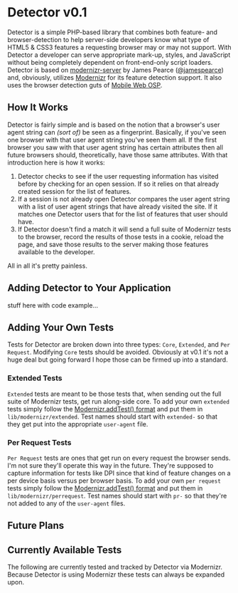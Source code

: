 # Detector v0.1 #

Detector is a simple PHP-based library that combines both feature- and browser-detection to help 
server-side developers know what type of HTML5 & CSS3 features a requesting browser may or may not support. With Detector a developer 
can serve appropriate mark-up, styles, and JavaScript without being completely dependent on front-end-only 
script loaders. Detector is based on [modernizr-server](https://github.com/jamesgpearce/modernizr-server) by James Pearce ([@jamespearce](http://twitter.com/#!/jamespearce)) and, obviously, utilizes [Modernizr](http://www.modernizr.com/) 
for its feature detection support. It also uses the browser detection guts of [Mobile Web OSP](https://github.com/dmolsen/MIT-Mobile-Web).

## How It Works ##

Detector is fairly simple and is based on the notion that a browser's user agent string can _(sort of)_ be seen as a fingerprint. Basically,
if you've seen one browser with that user agent string you've seen them all. If the first browser you saw with that user agent string has
certain attributes then all future browsers should, theoretically, have those same attributes. With that introduction here is how it works:

1. Detector checks to see if the user requesting information has visited before by checking for an open session. If so it relies on that already created session for the list of features.
2. If a session is not already open Detector compares the user agent string with a list of user agent strings that have already visited the site. If it matches one Detector users that for the list of features that user should have.
3. If Detector doesn't find a match it will send a full suite of Modernizr tests to the browser, record the results of those tests in a cookie, reload the page, and save those results to the server making those features available to the developer.

All in all it's pretty painless.

## Adding Detector to Your Application ##

stuff here with code example...

## Adding Your Own Tests ##

Tests for Detector are broken down into three types: `Core`, `Extended`, and `Per Request`. Modifying `Core` tests should be avoided. Obviously at v0.1 it's not a huge deal
but going forward I hope those can be firmed up into a standard.

### Extended Tests ###

`Extended` tests are meant to be those tests that, when sending out the full suite of Modernizr tests, get run along-side core. To add your own `extended` tests 
simply follow the [Modernizr.addTest() format](http://www.modernizr.com/docs/#addtest) and put them in `lib/modernizr/extended`. Test names should start with `extended-` so that they get put
into the appropriate `user-agent` file.

### Per Request Tests ###

`Per Request` tests are ones that get run on every request the browser sends. I'm not sure they'll operate this way in the future. They're supposed
to capture information for tests like DPI since that kind of feature changes on a per device basis versus per browser basis. To add your own `per request` tests 
simply follow the [Modernizr.addTest() format](http://www.modernizr.com/docs/#addtest) and put them in `lib/modernizr/perrequest`. Test names should start with `pr-` so that they're
not added to any of the `user-agent` files.

## Future Plans ##

## Currently Available Tests ##

The following are currently tested and tracked by Detector via Modernizr. Because Detector is using Modernizr these tests can always be expanded upon.